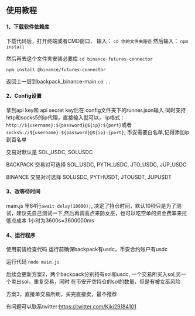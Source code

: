 ## 使用教程

#### 1、下载软件依赖库
下载代码后，打开终端或者CMD窗口，
输入：
`cd 你的文件夹路径`
然后输入：
`npm install`

然后再去这个文件夹安装必要库
`cd binance-futures-connector`

`npm install @binance/futures-connector`

返回上一层到backpack_binance-main
`cd ..`


#### 2、Config设置
拿到api key和 api secret key后在 config文件夹下的runner.json输入
同时支持http和socks5的ip代理，直接输入就可以，
ip格式：`http://${username}:${password}@${ip}:${port}`或者`socks5://${username}:${password}@${ip}:{port}`;
币安需要白名单,记得添加ip到百名单

交易对默认是 SOL_USDC, SOLUSDC

BACKPACK 交易对可选择 SOL_USDC, PYTH_USDC, JTO_USDC, JUP_USDC

BINANCE  交易对可选择 SOLUSDC, PYTHUSDT, JTOUSDT, JUPUSDT
#### 3、改等待时间
main.js 里84行`await delay(10000);`, 决定了持仓时间，默认10秒只是为了测试，建议先自己测试一下,然后再调高点来防女巫，也可以吃空单的资金费率来拉低点成本
1小时为3600s=3600000ms

#### 4、运行程序
使用前请检查代码
运行前确保backpack有usdc，币安合约账户有usdc

运行代码
`node main.js`


后续会更新方案2，两个backpack分别持有sol和usdc, 一个交易所买入sol,另一个卖出sol，重复交易，同时
在币安开空持仓的sol的数量，但是有被女巫风险

方案3，直接单交易所刷，买完直接卖，最不推荐

有问题可以联系twitter:https://twitter.com/Kiki29184101

